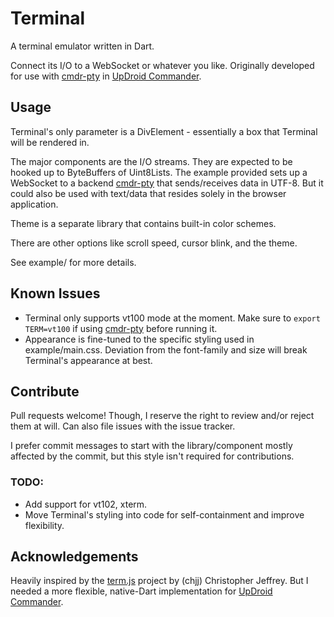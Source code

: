 # Terminal

A terminal emulator written in Dart.

Connect its I/O to a WebSocket or whatever you like. Originally developed for use with [cmdr-pty] in [UpDroid Commander].

## Usage

Terminal's only parameter is a DivElement - essentially a box that Terminal will be rendered in.

The major components are the I/O streams. They are expected to be hooked up to ByteBuffers of Uint8Lists. The example provided sets up a WebSocket to a backend [cmdr-pty] that sends/receives data in UTF-8. But it could also be used with text/data that resides solely in the browser application.

Theme is a separate library that contains built-in color schemes.

There are other options like scroll speed, cursor blink, and the theme.

See example/ for more details.

## Known Issues

- Terminal only supports vt100 mode at the moment. Make sure to `export TERM=vt100` if using [cmdr-pty] before running it.
- Appearance is fine-tuned to the specific styling used in example/main.css. Deviation from the font-family and size will break Terminal's appearance at best.

## Contribute

Pull requests welcome! Though, I reserve the right to review and/or reject them at will.
Can also file issues with the issue tracker.

I prefer commit messages to start with the library/component mostly affected by the commit, but this style isn't required for contributions.

### TODO:

- Add support for vt102, xterm.
- Move Terminal's styling into code for self-containment and improve flexibility.

## Acknowledgements

Heavily inspired by the [term.js] project by (chjj) Christopher Jeffrey. But I needed a more flexible, native-Dart implementation for [UpDroid Commander].

[cmdr-pty]: https://github.com/updroidinc/cmdr-pty/
[UpDroid Commander]: http://updroid.com/commander/
[term.js]: https://github.com/chjj/term.js/